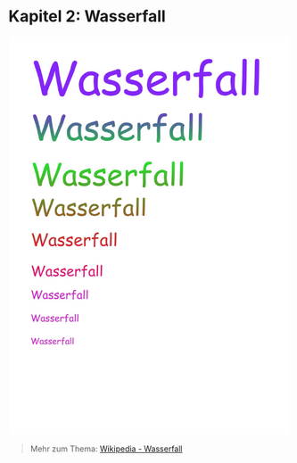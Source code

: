 # Kapitel 2: Wasserfall

![buch-wasserfall-2.jpg](images/buch-wasserfall-2.jpg)

> Mehr zum Thema: [Wikipedia - Wasserfall](https://de.wikipedia.org/wiki/Wasserfall)
